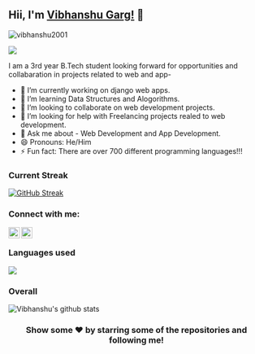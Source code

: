## Hii, I'm [Vibhanshu Garg!](https://www.linkedin.com/in/vibhanshu-garg/) 👋
<p align="left"> <img src="https://komarev.com/ghpvc/?username=vibhanshu2001&label=Views&color=blue&style=plastic" alt="vibhanshu2001" /> </p>
<p align="left">
  <a href="https://github.com/vibhanshu2001"><img src="https://readme-typing-svg.herokuapp.com?color=170D92&lines=Self+Taught+Programmer+and+Developer;Hardworking%2C+Determined%2C+Passionate;Always+learning+new+skills&height=45"></a>
</p>

I am a 3rd year B.Tech student looking forward for opportunities and collabaration in projects related to web and app-

- 🔭 I’m currently working on django web apps.
- 🌱 I’m learning Data Structures and Alogorithms.
- 👯 I’m looking to collaborate on web development projects.
- 🤔 I’m looking for help with Freelancing projects realed to web development.
- 💬 Ask me about - Web Development and App Development.
- 😄 Pronouns: He/Him
- ⚡ Fun fact:  There are over 700 different programming languages!!!
### Current Streak
[![GitHub Streak](http://github-readme-streak-stats.herokuapp.com?user=vibhanshu2001&theme=blue-green&hide_border=true&currStreakNum=DD2727)](https://git.io/streak-stats)
### Connect with me:

[<img align="left" alt="" width="22px" src="https://www.fpsa.org/wp-content/uploads/linkedin-logo-copy.png" />](https://www.linkedin.com/in/vibhanshu-garg)
[<img align="left" alt="codeSTACKr | Instagram" width="22px" src="https://cdn2.iconfinder.com/data/icons/social-media-2285/512/1_Instagram_colored_svg_1-512.png" />](https://www.instagram.com/garg.vibhanshu)
<br />

### Languages used

![](https://github-readme-stats.vercel.app/api/top-langs/?username=vibhanshu2001)

### Overall

![Vibhanshu's github stats](https://github-readme-stats.vercel.app/api?username=vibhanshu2001)
<div align="center">

### Show some ❤️ by starring some of the repositories and following me!

</div>

